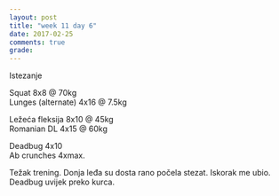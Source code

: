 ```yaml
---
layout: post
title: "week 11 day 6"
date: 2017-02-25
comments: true
grade:
---
```


Istezanje

Squat 8x8 @ 70kg  
Lunges (alternate) 4x16 @ 7.5kg  

Ležeća fleksija 8x10 @ 45kg  
Romanian DL 4x15 @ 60kg  

Deadbug 4x10  
Ab crunches 4xmax.  

Težak trening. Donja leđa su dosta rano počela stezat. Iskorak me ubio. Deadbug uvijek preko kurca.
